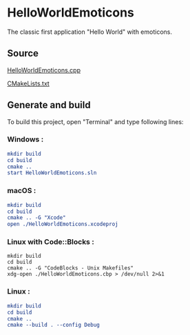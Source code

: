 # HelloWorldEmoticons

The classic first application "Hello World" with emoticons.

## Source

[HelloWorldEmoticons.cpp](HelloWorldEmoticons.cpp)

[CMakeLists.txt](CMakeLists.txt)

## Generate and build

To build this project, open "Terminal" and type following lines:

### Windows :

``` cmake
mkdir build
cd build
cmake .. 
start HelloWorldEmoticons.sln
```

### macOS :

``` cmake
mkdir build
cd build
cmake .. -G "Xcode"
open ./HelloWorldEmoticons.xcodeproj
```

### Linux with Code::Blocks :

``` shell
mkdir build
cd build
cmake .. -G "CodeBlocks - Unix Makefiles"
xdg-open ./HelloWorldEmoticons.cbp > /dev/null 2>&1
```

### Linux :

``` cmake
mkdir build
cd build
cmake .. 
cmake --build . --config Debug
```
